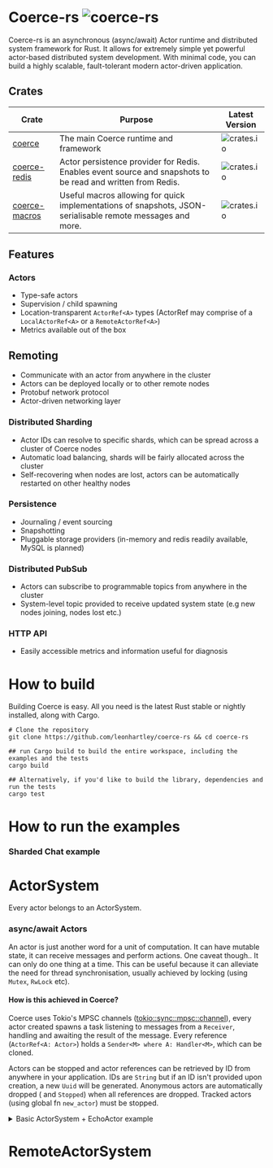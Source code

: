 # Coerce-rs  ![coerce-rs](https://github.com/LeonHartley/Coerce-rs/workflows/coerce-rs%20tests/badge.svg)

Coerce-rs is an asynchronous (async/await) Actor runtime and distributed system framework for Rust. It allows for
extremely simple yet powerful actor-based distributed system development. With minimal code, you can build a highly
scalable, fault-tolerant modern actor-driven application.

## Crates
| **Crate**                                              | **Purpose**                                                                                                 | **Latest Version**                                              |
|--------------------------------------------------------|-------------------------------------------------------------------------------------------------------------|-----------------------------------------------------------------|
| [coerce](https://crates.io/crate/coerce)               | The main Coerce runtime and framework                                                                       | ![crates.io](https://img.shields.io/crates/v/coerce.svg)        |
| [coerce-redis](https://crates.io/crate/coerce-redis)   | Actor persistence provider for Redis. Enables event source and snapshots to be read and written from Redis. | ![crates.io](https://img.shields.io/crates/v/coerce-redis.svg)  |
| [coerce-macros](https://crates.io/crate/coerce.macros) | Useful macros allowing for quick implementations of snapshots, JSON-serialisable remote messages and more.  | ![crates.io](https://img.shields.io/crates/v/coerce-macros.svg) |

## Features

### Actors
 - Type-safe actors
 - Supervision / child spawning
 - Location-transparent `ActorRef<A>` types (ActorRef may comprise of a `LocalActorRef<A>` or a `RemoteActorRef<A>`)
 - Metrics available out of the box

## Remoting
  - Communicate with an actor from anywhere in the cluster
  - Actors can be deployed locally or to other remote nodes
  - Protobuf network protocol
  - Actor-driven networking layer

### Distributed Sharding

- Actor IDs can resolve to specific shards, which can be spread across a cluster of Coerce nodes
- Automatic load balancing, shards will be fairly allocated across the cluster
- Self-recovering when nodes are lost, actors can be automatically restarted on other healthy nodes

### Persistence

- Journaling / event sourcing
- Snapshotting
- Pluggable storage providers (in-memory and redis readily available, MySQL is planned)

### Distributed PubSub

- Actors can subscribe to programmable topics from anywhere in the cluster
- System-level topic provided to receive updated system state (e.g new nodes joining, nodes lost etc.)

### HTTP API

- Easily accessible metrics and information useful for diagnosis

# How to build
Building Coerce is easy. All you need is the latest Rust stable or nightly installed, along with Cargo.
```shell
# Clone the repository
git clone https://github.com/leonhartley/coerce-rs && cd coerce-rs

## run Cargo build to build the entire workspace, including the examples and the tests
cargo build

## Alternatively, if you'd like to build the library, dependencies and run the tests
cargo test
```

# How to run the examples
### Sharded Chat example


# ActorSystem

Every actor belongs to an ActorSystem.

### async/await Actors

An actor is just another word for a unit of computation. It can have mutable state, it can receive messages and perform
actions. One caveat though.. It can only do one thing at a time. This can be useful because it can alleviate the need
for thread synchronisation, usually achieved by locking (using `Mutex`, `RwLock` etc).



#### How is this achieved in Coerce?

Coerce uses Tokio's MPSC channels ([tokio::sync::mpsc::channel][channel]), every actor created spawns a task listening
to messages from a
`Receiver`, handling and awaiting the result of the message. Every reference (`ActorRef<A: Actor>`) holds
a `Sender<M> where A: Handler<M>`, which can be cloned.

Actors can be stopped and actor references can be retrieved by ID from anywhere in your application. IDs are `String`
but if an ID isn't provided upon creation, a new `Uuid` will be generated. Anonymous actors are automatically dropped (
and `Stopped`)
when all references are dropped. Tracked actors (using global fn `new_actor`) must be stopped.

<details>
  <summary>Basic ActorSystem + EchoActor example</summary>

### Example

```rust
pub struct EchoActor {}

#[async_trait]
impl Actor for EchoActor {}

pub struct EchoMessage(String);

impl Message for EchoMessage {
    type Result = String;
}

#[async_trait]
impl Handler<EchoMessage> for EchoActor {
    async fn handle(
        &mut self,
        message: EchoMessage,
        _ctx: &mut ActorContext,
    ) -> String {
        message.0.clone()
    }
}

pub async fn run() {
    let mut actor = new_actor(EchoActor {}).await.unwrap();

    let hello_world = "hello, world".to_string();
    let result = actor.send(EchoMessage(hello_world.clone())).await;

    assert_eq!(result, Ok(hello_world));
}
```

### Timer Example

```rust
pub struct EchoActor {}

#[async_trait]
impl Actor for EchoActor {}

pub struct EchoMessage(String);

impl Message for EchoMessage {
    type Result = String;
}

pub struct PrintTimer(String);

impl TimerTick for PrintTimer {}

#[async_trait]
impl Handler<PrintTimer> for EchoActor {
    async fn handle(&mut self, msg: PrintTimer, _ctx: &mut ActorContext) {
        println!("{}", msg.0);
    }
}

pub async fn run() {
    let mut actor = new_actor(EchoActor {}).await.unwrap();
    let hello_world = "hello world!".to_string();

    // print "hello world!" every 5 seconds
    let timer = Timer::start(actor.clone(), Duration::from_secs(5), TimerTick(hello_world));

    // timer is stopped when handle is out of scope or can be stopped manually by calling `.stop()`
    sleep(Duration::from_secs(20)).await;
    timer.stop();
}
```

</details>

# RemoteActorSystem



[channel]: https://docs.rs/tokio/0.2.4/tokio/sync/mpsc/fn.channel.html
